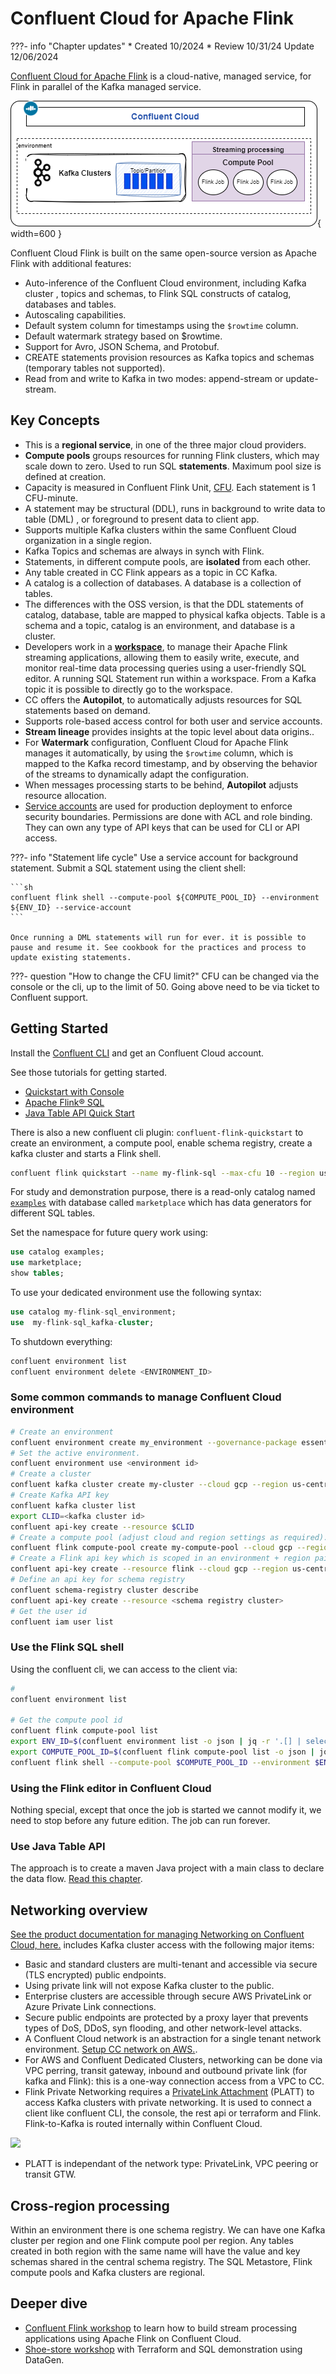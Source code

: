 # Confluent Cloud for Apache Flink

???- info "Chapter updates"
    * Created 10/2024 
    * Review 10/31/24 Update 12/06/2024

[Confluent Cloud for Apache Flink](https://docs.confluent.io/cloud/current/flink/overview.html) is a cloud-native, managed service, for Flink in parallel of the Kafka managed service.

![](./diagrams/ccloud-flink.drawio.png){ width=600 }

Confluent Cloud Flink is built on the same open-source version as Apache Flink with additional features:

* Auto-inference of the Confluent Cloud environment, including Kafka cluster , topics and schemas, to Flink SQL constructs of catalog, databases and tables.
* Autoscaling capabilities.
* Default system column for timestamps using the `$rowtime` column.
* Default watermark strategy based on $rowtime.
* Support for Avro, JSON Schema, and Protobuf.
* CREATE statements provision resources as Kafka topics and schemas (temporary tables not supported).
* Read from and write to Kafka in two modes: append-stream or update-stream.

## Key Concepts

* This is a **regional service**, in one of the three major cloud providers.
* **Compute pools** groups resources for running Flink clusters, which may scale down to zero. Used to run SQL **statements**. Maximum pool size is defined at creation.
* Capacity is measured in Confluent Flink Unit, [CFU](). Each statement is 1 CFU-minute.
* A statement may be structural (DDL), runs in background to write data to table (DML) , or foreground to present data to client app.
* Supports multiple Kafka clusters within the same Confluent Cloud organization in a single region.
* Kafka Topics and schemas are always in synch with Flink.
* Statements, in different compute pools, are **isolated** from each other. 
* Any table created in CC Flink appears as a topic in CC Kafka.
* A catalog is a collection of databases. A database is a collection of tables.
* The differences with the OSS version, is that the DDL statements of catalog, database, table are mapped to physical kafka objects. Table is a schema and a topic, catalog is an environment, and database is a cluster.
* Developers work in a [**workspace**](https://www.confluent.io/blog/flink-sql-workspaces/), to manage their Apache Flink streaming applications, allowing them to easily write, execute, and monitor real-time data processing queries using a user-friendly SQL editor. A running SQL Statement run within a workspace. From a Kafka topic it is possible to directly go to the workspace. 
* CC offers the **Autopilot**, to automatically adjusts resources for SQL statements based on demand.
* Supports role-based access control for both user and service accounts.
* **Stream lineage** provides insights at the topic level about data origins.. 
* For **Watermark** configuration, Confluent Cloud for Apache Flink manages it automatically, by using the `$rowtime` column, which is mapped to the Kafka record timestamp, and by observing the behavior of the streams to dynamically adapt the configuration.
* When messages processing starts to be behind, **Autopilot** adjusts resource allocation.
* [Service accounts](https://docs.confluent.io/cloud/current/security/authenticate/workload-identities/service-accounts/overview.html#service-accounts) are used for production deployment to enforce security boundaries. Permissions are done with ACL and role binding. They can own any type of API keys that can be used for CLI or API access.

???- info "Statement life cycle"
    Use a service account for background statement.
    Submit a SQL statement using the client shell:

    ```sh
    confluent flink shell --compute-pool ${COMPUTE_POOL_ID} --environment ${ENV_ID} --service-account
    ```

    Once running a DML statements will run for ever. it is possible to pause and resume it. See cookbook for the practices and process to update existing statements. 

???- question "How to change the CFU limit?"
    CFU can be changed via the console or the cli, up to the limit of 50. Going above need to be via ticket to Confluent support.


## Getting Started

Install the [Confluent CLI](https://docs.confluent.io/confluent-cli/current/overview.html) and get an Confluent Cloud account. 

See those tutorials for getting started.

* [Quickstart with Console](https://docs.confluent.io/cloud/current/flink/get-started/quick-start-cloud-console.html)
* [Apache Flink® SQL](https://developer.confluent.io/courses/flink-sql/overview/)
* [Java Table API Quick Start](https://docs.confluent.io/cloud/current/flink/get-started/quick-start-java-table-api.html)

There is also a new confluent cli plugin: `confluent-flink-quickstart` to create an environment, a compute pool, enable schema registry, create a kafka cluster and starts a Flink shell. 

```sh
confluent flink quickstart --name my-flink-sql --max-cfu 10 --region us-west-2 --cloud aws
```

For study and demonstration purpose, there is a read-only catalog named [`examples`](https://docs.confluent.io/cloud/current/flink/reference/example-data.html) with database called `marketplace` which has data generators for different SQL tables. 

Set the namespace for future query work using:

```sql
use catalog examples;
use marketplace;
show tables;
```

To use your dedicated environment use the following syntax:

```sql
use catalog my-flink-sql_environment;
use  my-flink-sql_kafka-cluster;
```

To shutdown everything:

```sh
confluent environment list
confluent environment delete <ENVIRONMENT_ID>
```

### Some common commands to manage Confluent Cloud environment

```sh
# Create an environment
confluent environment create my_environment --governance-package essentials
# Set the active environment.
confluent environment use <environment id>
# Create a cluster
confluent kafka cluster create my-cluster --cloud gcp --region us-central1 --type basic
# Create Kafka API key
confluent kafka cluster list
export CLID=<kafka cluster id>
confluent api-key create --resource $CLID
# Create a compute pool (adjust cloud and region settings as required).
confluent flink compute-pool create my-compute-pool --cloud gcp --region us-central1 --max-cfu 10
# Create a Flink api key which is scoped in an environment + region pair
confluent api-key create --resource flink --cloud gcp --region us-central1
# Define an api key for schema registry
confluent schema-registry cluster describe
confluent api-key create --resource <schema registry cluster>
# Get the user id
confluent iam user list
```

### Use the Flink SQL shell

Using the confluent cli, we can access to the client via:

```sh
#  
confluent environment list

# Get the compute pool id
confluent flink compute-pool list
export ENV_ID=$(confluent environment list -o json | jq -r '.[] | select(.name == "aws-west") | .id')
export COMPUTE_POOL_ID=$(confluent flink compute-pool list -o json | jq -r '.[0].id')
confluent flink shell --compute-pool $COMPUTE_POOL_ID --environment $ENV_ID
```

### Using the Flink editor in Confluent Cloud

Nothing special, except that once the job is started we cannot modify it, we need to stop before any future edition. The job can run forever. 

### Use Java Table API

The approach is to create a maven Java project with a main class to declare the data flow.  [Read this chapter](../coding/table-api.md).

## Networking overview

[See the product documentation for managing Networking on Confluent Cloud, here.](https://docs.confluent.io/cloud/current/networking/overview.html) includes Kafka cluster access with the following major items:

* Basic and standard clusters are multi-tenant and accessible via secure (TLS encrypted) public endpoints.
* Using private link will not expose Kafka cluster to the public.
* Enterprise clusters are accessible through secure AWS PrivateLink or Azure Private Link connections.
* Secure public endpoints are protected by a proxy layer that prevents types of DoS, DDoS, syn flooding, and other network-level attacks.
* A Confluent Cloud network is an abstraction for a single tenant network environment. [Setup CC network on AWS.](https://docs.confluent.io/cloud/current/networking/ccloud-network/aws.html#create-ccloud-network-aws). 
* For AWS and Confluent Dedicated Clusters, networking can be done via VPC perring, transit gateway, inbound and outbound private link (for kafka and Flink): this is a one-way connection access from a VPC to CC.
* Flink Private Networking requires a [PrivateLink Attachment](https://docs.confluent.io/cloud/current/flink/operate-and-deploy/private-networking.html#create-a-pla-overview) (PLATT) to access Kafka clusters with private networking. It is used to connect a client like confluent CLI, the console, the rest api or terraform and Flink. Flink-to-Kafka is routed internally within Confluent Cloud.

![](https://docs.confluent.io/cloud/current/_images/flink-private-networking.svg)

* PLATT is independant of the network type: PrivateLink, VPC peering or transit GTW.

## Cross-region processing

Within an environment there is one schema registry. We can have one Kafka cluster per region and one Flink compute pool per region. Any tables created in both region with the same name will have the value and key schemas shared in the central schema registry. The SQL Metastore, Flink compute pools and Kafka clusters are regional. 

## Deeper dive

* [Confluent Flink workshop](https://github.com/confluentinc/commercial-workshops/tree/master/series-getting-started-with-cc/workshop-flink) to learn how to build stream processing applications using Apache Flink on Confluent Cloud.
* [Shoe-store workshop](https://github.com/griga23/shoe-store) with Terraform and SQL demonstration using DataGen.